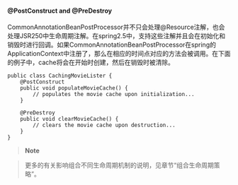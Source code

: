 #### @PostConstruct and @PreDestroy

CommonAnnotationBeanPostProcessor并不只会处理@Resource注解，也会处理JSR250中生命周期注解。在spring2.5中，支持这些注解并且会在初始化和销毁时进行回调。如果CommonAnnotationBeanPostProcessor在spring的ApplicationContext中注册了，那么在相应的时间点对应的方法会被调用。在下面的例子中，cache将会在开始时创建，然后在销毁时被清除。

```
public class CachingMovieLister {
    @PostConstruct
    public void populateMovieCache() {
        // populates the movie cache upon initialization...
    }
    
    @PreDestroy
    public void clearMovieCache() {
        // clears the movie cache upon destruction...
    }
}
```

>**Note**

>更多的有关影响组合不同生命周期机制的说明，见章节“组合生命周期策略”。